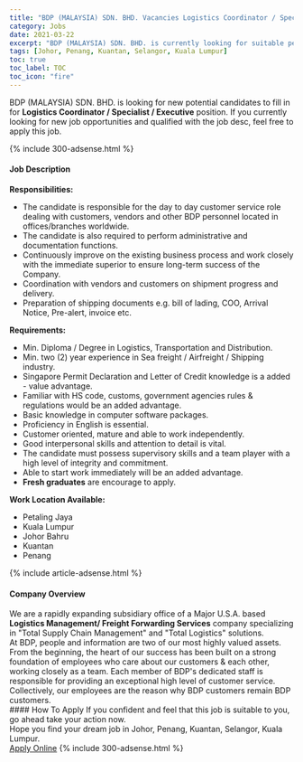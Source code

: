 ```yaml
---
title: "BDP (MALAYSIA) SDN. BHD. Vacancies Logistics Coordinator / Specialist / Executive" 
category: Jobs 
date: 2021-03-22 
excerpt: "BDP (MALAYSIA) SDN. BHD. is currently looking for suitable person to fill in the Logistics Coordinator / Specialist / Executive which based in Johor, Penang, Kuantan, Selangor, Kuala Lumpur" 
tags: [Johor, Penang, Kuantan, Selangor, Kuala Lumpur] 
toc: true 
toc_label: TOC 
toc_icon: "fire" 
--- 
```


<p>BDP (MALAYSIA) SDN. BHD. is looking for new potential candidates to fill in for <b>Logistics Coordinator / Specialist / Executive</b> position. If you currently looking for new job opportunities and qualified with the job desc, feel free to apply this job.
</p>{% include 300-adsense.html %} 
<div><div><h4>Job Description</h4></div><div><div><span><div><p><strong>Responsibilities:</strong></p><ul><li>The candidate is responsible for the day to day customer service role dealing with customers, vendors and other BDP personnel located in offices/branches worldwide.</li><li>The candidate is also required to perform administrative and documentation functions.</li><li>Continuously improve on the existing business process and work closely with the immediate superior to ensure long-term success of the Company.</li><li>Coordination with vendors and customers on shipment progress and delivery.</li><li>Preparation of shipping documents e.g. bill of lading, COO, Arrival Notice, Pre-alert, invoice etc.</li></ul><p><strong>Requirements:</strong></p><ul><li>Min. Diploma / Degree in Logistics, Transportation and Distribution.</li><li>Min. two (2) year experience in Sea freight / Airfreight / Shipping industry.</li><li>Singapore Permit Declaration and Letter of Credit knowledge is a added - value advantage.</li><li>Familiar with HS code, customs, government agencies rules &amp; regulations would be an added advantage.</li><li>Basic knowledge in computer software packages.</li><li>Proficiency in English is essential.</li><li>Customer oriented, mature and able to work independently.</li><li>Good interpersonal skills and attention to detail is vital.</li><li>The candidate must possess supervisory skills and a team player with a high level of integrity and commitment.</li><li>Able to start work immediately will be an added advantage.</li><li><strong>Fresh graduates</strong> are encourage to apply.</li></ul><p><strong>Work Location Available:</strong></p><ul><li>Petaling Jaya</li><li>Kuala Lumpur</li><li>Johor Bahru</li><li>Kuantan</li><li>Penang</li></ul></div></span></div></div></div> 
{% include article-adsense.html %} 
<div><div><h4>Company Overview</h4></div><div><div><span><div><div>We are a rapidly expanding subsidiary office of a Major U.S.A. based <strong>Logistics Management/ Freight Forwarding Services</strong> company specializing in "Total Supply Chain Management" and "Total Logistics" solutions.</div>
<div>At BDP, people and information are two of our most highly valued assets. From the beginning, the heart of our success has been built on a strong foundation of employees who care about our customers &amp; each other, working closely as a team. Each member of BDP's dedicated staff is responsible for providing an exceptional high level of customer service. Collectively, our employees are the reason why BDP customers remain BDP customers.</div></div></span></div></div></div> 
#### How To Apply 
If you confident and feel that this job is suitable to you, go ahead take your action now. <br/> 
Hope you find your dream job in Johor, Penang, Kuantan, Selangor, Kuala Lumpur. <br/> 
<a href="https://www.jobstreet.com.my/en/job/logistics-coordinator-specialist-executive-4512903?jobId=jobstreet-my-job-4512903&" class="btn btn--info" target="_blank" rel="nofollow noopenner">Apply Online</a> 
{% include 300-adsense.html %} 